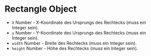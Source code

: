# Rectangle Object

* `X` Number - X-Koordinate des Ursprungs des Rechtecks (muss ein Integer sein).
* `y` Number - Y-Koordinate des Ursprungs des Rechtecks (muss ein Integer sein).
* `width` Number - Breite des Rechtecks (muss ein Integer sein).
* `height` Number - Höhe des Rechtecks (muss ein Integer sein).